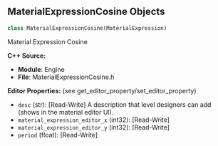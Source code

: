 ## MaterialExpressionCosine Objects

```python
class MaterialExpressionCosine(MaterialExpression)
```

Material Expression Cosine

**C++ Source:**

- **Module**: Engine
- **File**: MaterialExpressionCosine.h

**Editor Properties:** (see get_editor_property/set_editor_property)

- ``desc`` (str):  [Read-Write] A description that level designers can add (shows in the material editor UI).
- ``material_expression_editor_x`` (int32):  [Read-Write]
- ``material_expression_editor_y`` (int32):  [Read-Write]
- ``period`` (float):  [Read-Write]

<a id="unreal.MaterialExpressionCrossProduct"></a>